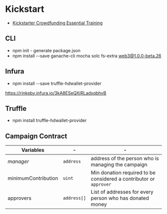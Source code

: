 # Kickstart
* [Kickstarter Crowdfunding Essential Training](https://www.linkedin.com/learning/kickstarter-crowdfunding-essential-training)

## CLI
* npm init - generate package.json
* npm install --save ganache-cli mocha solc fs-extra web3@1.0.0-beta.26 

## Infura
* npm install --save truffle-hdwallet-provider

https://rinkeby.infura.io/3kA8ESeQXjRLadxqbhvB

## Truffle
* npm install truffle-hdwallet-provider

## Campaign Contract
**Variables** | - | - 
--- | --- | ---
*manager* | `address` | address of the person who is managing the campaign
minimumContribution | `uint` | Min donation required to be considered a contributor or `approver`
approvers | `address[]` | List of addresses for every person who has donated money
